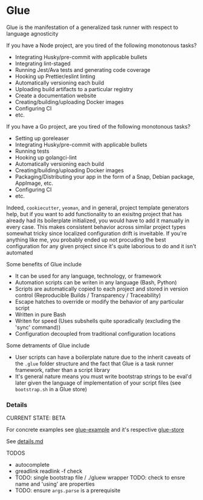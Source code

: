 # Glue

Glue is the manifestation of a generalized task runner with respect to language agnosticity

If you have a Node project, are you tired of the following monotonous tasks?

- Integrating Husky/pre-commit with applicable bullets
- Integrating lint-staged
- Running Jest/Ava tests and generating code coverage
- Hooking up Prettier/eslint linting
- Automatically versioning each build
- Uploading build artifacts to a particular registry
- Create a documentation website
- Creating/building/uploading Docker images
- Configuring CI
- etc.

If you have a Go project, are you tired of the following monotonous tasks?

- Setting up goreleaser
- Integrating Husky/pre-commit with applicable bullets
- Running tests
- Hooking up golangci-lint
- Automatically versioning each build
- Creating/building/uploading Docker images
- Packaging/Distributing your app in the form of a Snap, Debian package, AppImage, etc.
- Configuring CI
- etc.

Indeed, `cookiecutter`, `yeoman`, and in general, project template generators help, but if you want to add functionality to an exisitng project that has already had its boilerplate initialized, you would have to add it manually in every case. This makes consistent behavior across similar project types somewhat tricky since localized configuration drift is inveitable. If you're anything like me, you probably ended up not procuding the best configuration for any given project since it's quite laborious to do and it isn't automated

Some benefits of Glue include

- It can be used for any language, technology, or framework
- Automation scripts can be writen in any language (Bash, Python)
- Scripts are automatically copied to each project and stored in version control (Reproducible Builds / Transparency / Traceability)
- Escape hatches to override or modify the behavior of any particular script
- Written in pure Bash
- Writen for speed (Uses subshells quite sporadically (excluding the 'sync' command))
- Configuration decoupled from traditional configuration locations

Some detraments of Glue include

- User scripts can have a boilerplate nature due to the inherit caveats of the `.glue` folder structure and the fact that Glue is a task runner framework, rather than a script library
- It's general nature means you must write bootstrap strings to be eval'd later given the language of implementation of your script files (see `bootstrap.sh` in a Glue store)

### Details

CURRENT STATE: BETA

For concrete examples see [glue-example](https://github.com/eankeen/glue-example) and it's respective [glue-store](https://github.com/eankeen/glue-store)

See [details.md](./docs/details.md)

TODOS

- autocomplete
- greadlink readlink -f check
- TODO: single bootstrap file / ./gluew wrapper
TODO: check to ensre name and 'using' are properties
- TODO: ensure `args.parse` is a prerequisite
